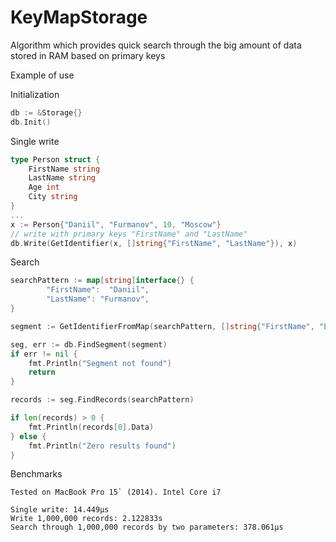 # KeyMapStorage
Algorithm which provides quick search through the big amount of data stored in RAM based on primary keys

Example of use

Initialization
```go
db := &Storage{}
db.Init()
```

Single write
```go
type Person struct {
	FirstName string
	LastName string
	Age int
	City string
}
...
x := Person{"Daniil", "Furmanov", 10, "Moscow"}
// write with primary keys "FirstName" and "LastName"
db.Write(GetIdentifier(x, []string{"FirstName", "LastName"}), x)
```

Search
```go
searchPattern := map[string]interface{} {
		"FirstName":  "Daniil",
		"LastName": "Furmanov",
}

segment := GetIdentifierFromMap(searchPattern, []string{"FirstName", "LastName"})

seg, err := db.FindSegment(segment)
if err != nil {
	fmt.Println("Segment not found")
	return
}

records := seg.FindRecords(searchPattern)

if len(records) > 0 {
	fmt.Println(records[0].Data)
} else {
	fmt.Println("Zero results found")
}
```

Benchmarks
```
Tested on MacBook Pro 15` (2014). Intel Core i7

Single write: 14.449µs
Write 1,000,000 records: 2.122833s
Search through 1,000,000 records by two parameters: 378.061µs
```
